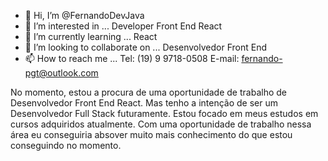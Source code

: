 - 👋 Hi, I’m @FernandoDevJava
- 👀 I’m interested in ... Developer Front End React
- 🌱 I’m currently learning ... React
- 💞️ I’m looking to collaborate on ...  Desenvolvedor Front End  
- 📫 How to reach me ...  Tel: (19) 9 9718-0508     E-mail: fernando-pgt@outlook.com

No momento, estou a procura de uma oportunidade de trabalho de Desenvolvedor Front End React.  Mas tenho a intenção de ser um Desenvolvedor Full Stack futuramente.
Estou focado em meus estudos em cursos adquiridos atualmente. Com uma oportunidade de trabalho nessa área eu conseguiria absover muito mais conhecimento do que estou conseguindo no momento.

<!---
FernandoDevJava/FernandoDevJava is a ✨ special ✨ repository because its `README.md` (this file) appears on your GitHub profile.
You can click the Preview link to take a look at your changes.
--->
